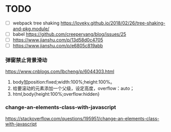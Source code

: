 # TODO 

- [ ] webpack tree shaking https://loveky.github.io/2018/02/26/tree-shaking-and-pkg.module/
- [ ] babel https://github.com/creeperyang/blog/issues/25
- [ ] https://www.jianshu.com/p/13d58d0c4705
- [ ] https://www.jianshu.com/p/e6805c819abb

### 弹窗禁止背景滑动

https://www.cnblogs.com/lbcheng/p/6044303.html

1. body加position:fixed;width:100%;height:100%。
2. 给要滚动的元素添加一个父级，设定高度，overflow：auto；
3. html,body{height:100%;overflow:hidden}

### change-an-elements-class-with-javascript
https://stackoverflow.com/questions/195951/change-an-elements-class-with-javascript
